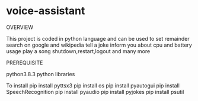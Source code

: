 # voice-assistant
OVERVIEW

This project is coded in python language and can be used to
set remainder
search on google and wikipedia
tell a joke
inform you about cpu and battery usage 
play a song
shutdown,restart,logout
and many more

PREREQUISITE

python3.8.3
python libraries

To install
pip install pyttsx3
pip install os
pip install pyautogui
pip install SpeechRecognition
pip install pyaudio
pip install pyjokes
pip install psutil


